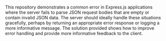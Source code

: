 This repository demonstrates a common error in Express.js applications where the server fails to parse JSON request bodies that are empty or contain invalid JSON data.  The server should ideally handle these situations gracefully, perhaps by returning an appropriate error response or logging a more informative message.  The solution provided shows how to improve error handling and provide more informative feedback to the client.